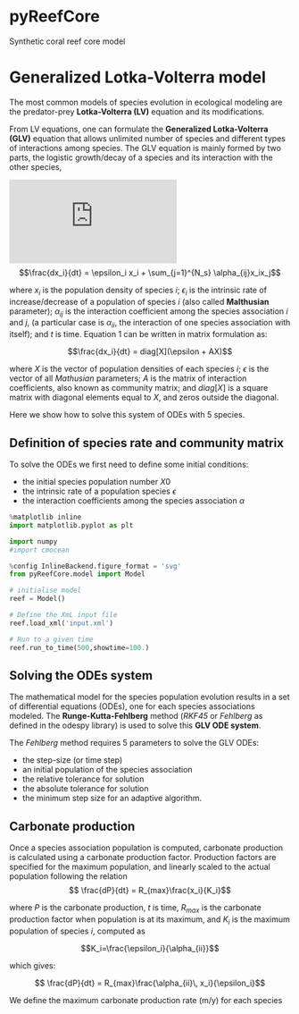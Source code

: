 # pyReefCore
Synthetic coral reef core model

# Generalized Lotka-Volterra model

The most common models of species evolution in ecological modeling are the predator-prey **Lotka-Volterra (LV)** equation and its modifications.

From LV equations, one can formulate the **Generalized Lotka-Volterra (GLV)** equation that allows unlimited number of species and different types of interactions among species. The GLV equation is mainly formed by two parts, the logistic growth/decay of a species and its interaction with the other species,

![equation](http://www.sciweavers.org/tex2img.php?eq=%5Cfrac%7Bdx_i%7D%7Bdt%7D%20%3D%20%5Cepsilon_i%20x_i%20%2B%20%5Csum_%7Bj%3D1%7D%5E%7BN_s%7D%20%5Calpha_%7Bij%7Dx_ix_j&bc=White&fc=Black&im=jpg&fs=12&ff=arev&edit=0)
$$\frac{dx_i}{dt} = \epsilon_i x_i + \sum_{j=1}^{N_s} \alpha_{ij}x_ix_j$$

where $x_i$ is the population density of species _i_; $\epsilon_i$ is the intrinsic rate of increase/decrease of a population of species _i_ (also called **Malthusian** parameter); $\alpha_{ij}$ is the interaction coefficient among the species association _i_ and _j_, (a particular case is $\alpha_{ii}$, the interaction of one species association with itself); and _t_ is time. Equation 1 can be written in matrix formulation as:

$$\frac{dx_i}{dt} = diag[X](\epsilon + AX)$$

where $X$ is the vector of population densities of each species _i_; $\epsilon$ is the vector of all _Mathusian_ parameters; $A$ is the matrix of interaction coefficients, also known as community matrix; and $diag[X]$ is a square matrix with diagonal elements equal to $X$, and zeros outside the diagonal.

Here we show how to solve this system of ODEs with 5 species.

## Definition of species rate and community matrix

To solve the ODEs we first need to define some initial conditions:

- the initial species population number $X0$
- the intrinsic rate of a population species $\epsilon$
- the interaction coefficients among the species association $\alpha$

```python
%matplotlib inline
import matplotlib.pyplot as plt

import numpy
#import cmocean

%config InlineBackend.figure_format = 'svg'
from pyReefCore.model import Model

# initialise model
reef = Model()

# Define the XmL input file
reef.load_xml('input.xml')

# Run to a given time
reef.run_to_time(500,showtime=100.)
```

## Solving the ODEs system

The mathematical model for the species population evolution results in a set of differential equations (ODEs), one for each species associations modeled. The **Runge-Kutta-Fehlberg** method (_RKF45_ or _Fehlberg_ as defined in the odespy library) is used to solve this **GLV ODE system**.

The _Fehlberg_ method requires 5 parameters to solve the GLV ODEs:

- the step-size (or time step)
- an initial population of the species association
- the relative tolerance for solution
- the absolute tolerance for solution
- the minimum step size for an adaptive algorithm.

## Carbonate production

Once a species association population is computed, carbonate production is calculated using a carbonate production factor. Production factors are specified for the maximum population, and linearly scaled to the actual population following the relation
$$ \frac{dP}{dt} = R_{max}\frac{x_i}{K_i}$$

where $P$ is the carbonate production, $t$ is time, $R_{max}$ is the carbonate production factor when population is at its maximum, and $K_i$ is the maximum population of species _i_, computed as

$$K_i=\frac{\epsilon_i}{\alpha_{ii}}$$

which gives:

$$ \frac{dP}{dt} = R_{max}\frac{\alpha_{ii}\, x_i}{\epsilon_i}$$

We define the maximum carbonate production rate (m/y) for each species
